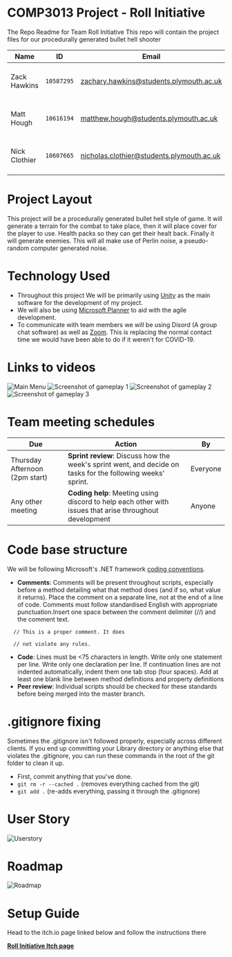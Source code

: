 # COMP3013 Project - Roll Initiative
The Repo Readme for Team Roll Initiative
This repo will contain the project files for our procedurally generated bullet hell shooter

Name|ID|Email|Roles|
---|---|---|---
Zack Hawkins|`10587295`|zachary.hawkins@students.plymouth.ac.uk|**Product Owner**, Product lead
Matt Hough|`10616194`|matthew.hough@students.plymouth.ac.uk|**Scrum Master**, Product organiser
Nick Clothier|`10607665`|nicholas.clothier@students.plymouth.ac.uk|**Tech Lead**, Product manager

# Project Layout
This project will be a procedurally generated bullet hell style of game. It will generate a terrain for the combat to take place, then it will place cover for the player to use. Health packs so they can get their healt back. Finally it will generate enemies. This will all make use of Perlin noise, a pseudo-random computer generated noise.

# Technology Used
- Throughout this project We will be primarily using [Unity](https://unity.com/) as the main software for the development of my project.
- We will also be using [Microsoft Planner](https://tasks.office.com/) to aid with the agile development.
- To communicate with team members we will be using Disord (A group chat software) as well as [Zoom](https://zoom.us/). This is replacing the normal contact time we would have been able to do if it weren't for COVID-19.

# Links to videos



![Main Menu](https://img.itch.zone/aW1hZ2UvODg4MzY5LzUwMTI4OTEucG5n/347x500/SiIetD.png)
![Screenshot of gameplay 1](https://img.itch.zone/aW1hZ2UvODg4MzY5LzUwMTI4OTAucG5n/347x500/LyOgDm.png)
![Screenshot of gameplay 2](https://img.itch.zone/aW1hZ2UvODg4MzY5LzUwMTI4OTUucG5n/347x500/8YDp0E.png)
![Screenshot of gameplay 3](https://img.itch.zone/aW1hZ2UvODg4MzY5LzUwMTI4OTYucG5n/347x500/P1R7OM.png)

# Team meeting schedules
Due|Action|By
---|---|---
Thursday Afternoon (2pm start) | **Sprint review**: Discuss how the week's sprint went, and decide on tasks for the following weeks' sprint.|Everyone
Any other meeting | **Coding help**: Meeting using discord to help each other with issues that arise throughout development |Anyone


# Code base structure
We will be following Microsoft's .NET framework [coding conventions](https://docs.microsoft.com/en-us/dotnet/csharp/programming-guide/inside-a-program/coding-conventions).

- **Comments**: 
Comments will be present throughout scripts, especially before a method detailing what that method does (and if so, what value it returns). Place the comment on a separate line, not at the end of a line of code. Comments must follow standardised English with appropriate punctuation.Insert one space between the comment delimiter (//) and the comment text. 

```
  // This is a proper comment. It does
  
  // not violate any rules.
  ```
  
- **Code**: Lines must be <75 characters in length. Write only one statement per line. Write only one declaration per line. If continuation lines are not indented automatically, indent them one tab stop (four spaces). Add at least one blank line between method definitions and property definitions
- **Peer review**: Individual scripts should be checked for these standards before being merged into the master branch.

# .gitignore fixing
Sometimes the .gitignore isn't followed properly, especially across different clients. If you end up committing your Library directory or anything else that violates the .gitignore, you can run these commands in the root of the git folder to clean it up.

- First, commit anything that you've done.
- `git rm -r --cached .` (removes everything cached from the git)
- `git add .` (re-adds everything, passing it through the .gitignore)

# User Story

![Userstory](https://i.gyazo.com/61f29b4693b0efd8bc646e2d6f68c4bf.png)

# Roadmap

![Roadmap](https://i.gyazo.com/b0c634a0713bdfd4c357b1a14ed4d22e.png)

# Setup Guide
Head to the itch.io page linked below and follow the instructions there

[**Roll Initiative Itch page**](https://nick1441.itch.io/neon-nights?secret=znFS5NB5To9hjD6NtSZGyrDk7s)
